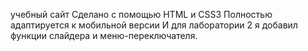 учебный сайт
Сделано с помощью HTML и CSS3
Полностью адаптируется к мобильной версии
И для лаборатории 2 я добавил функции слайдера и меню-переключателя.
